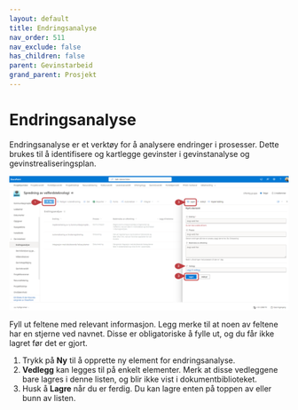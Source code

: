 ```yaml
---
layout: default
title: Endringsanalyse
nav_order: 511
nav_exclude: false
has_children: false
parent: Gevinstarbeid
grand_parent: Prosjekt
---
```


# Endringsanalyse

Endringsanalyse er et verktøy for å analysere endringer i prosesser. Dette brukes til å identifisere og kartlegge gevinster i gevinstanalyse og gevinstrealiseringsplan.

![](./media/511-Endringsanalyse.png)

Fyll ut feltene med relevant informasjon. Legg merke til at noen av feltene har en stjerne ved navnet. Disse er obligatoriske å fylle ut, og du får ikke lagret før det er gjort.
1. Trykk på **Ny** til å opprette ny element for endringsanalyse.
2. **Vedlegg** kan legges til på enkelt elementer. Merk at disse vedleggene bare lagres i denne listen, og blir ikke vist i dokumentbiblioteket.
3. Husk å **Lagre** når du er ferdig. Du kan lagre enten på toppen av eller bunn av listen.

